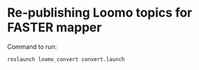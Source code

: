 # Re-publishing Loomo topics for FASTER mapper #

Command to run:
```
roslaunch loomo_convert convert.launch
```
